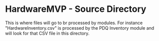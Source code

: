 # HardwareMVP - Source Directory

This is where files will go to br processed by modules. For instance "HardwareInventory.csv" is processed by the PDQ Inventory module and will look for that CSV file in this directory.